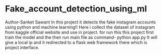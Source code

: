 # Fake_account_detection_using_ml
Author-Sanket Sawant
In this project it detects the fake instagram accounts using python and machine learning!!
Here i collect the dataset of instagram from kaggle official website and use in project.
for run this this project first train the model and the then run main file as command- python app.py 
It will give a local ip and it redirected to a flask web framework there which is project interface.
